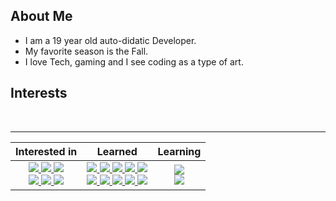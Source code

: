 ## About Me

- I am a 19 year old auto-didatic Developer.
- My favorite season is the Fall.
- I love Tech, gaming and I see coding as a type of art.

## Interests

<br>

---

<table>
<thead>
  <tr>
    <th>Interested in</th>
    <th>Learned</th>
    <th>Learning</th>
  </tr>
</thead>
<tbody>
  <tr align="center">
    <td>
      <a href='https://reactjs.org/'>
        <img src="https://skillicons.dev/icons?i=react"/>
      </a>
      <a href='https://www.prisma.io/'>
        <img src="https://skillicons.dev/icons?i=prisma"/>
      </a>
      <a href='https://www.typescriptlang.org/'>
        <img src="https://skillicons.dev/icons?i=ts"/>
      </a>
      <br />
      <a href='https://tailwindui.com/'>
        <img src="https://skillicons.dev/icons?i=tailwind"/>
      </a>
      <a href='https://nextjs.org/'>
        <img src="https://skillicons.dev/icons?i=nextjs"/>
      </a>
      <a href='https://www.mongodb.com/'>
        <img src="https://skillicons.dev/icons?i=mongodb"/>
      </a>
    </td>
    <td>
      <a href='https://html.com/'>
        <img src="https://skillicons.dev/icons?i=html"/>
      </a>
      <a href='https://www.w3.org/Style/CSS/Overview.en.html'>
        <img src="https://skillicons.dev/icons?i=css"/>
      </a>
      <a href='https://getbootstrap.com/'>
        <img src="https://skillicons.dev/icons?i=bootstrap"/>
      </a>
      <a href='https://www.javascript.com/'>
        <img src="https://skillicons.dev/icons?i=js"/>
      </a>
      <a href='https://nodejs.org/en/'>
        <img src="https://skillicons.dev/icons?i=nodejs"/>
      </a>
      <br />
      <a href='https://git-scm.com/'>
        <img src="https://skillicons.dev/icons?i=git"/>
      </a>
      <a href='https://styled-components.com/'>
        <img src="https://skillicons.dev/icons?i=styledcomponents"/>
      </a>
      <a href='https://www.apollographql.com/'>
        <img src="https://skillicons.dev/icons?i=apollo"/>
      </a>
      <a href='https://graphql.org/'>
        <img src="https://skillicons.dev/icons?i=graphql"/>
      </a>
      <a href='https://www.figma.com/'>
        <img src="https://skillicons.dev/icons?i=figma"/>
      </a>
    </td>
    <td>
      <a href='https://www.cprogramming.com/'>
        <img src="https://skillicons.dev/icons?i=c"/>
      </a>
      <br />
      <a href='https://www.astro.build/'>
        <img src="https://skillicons.dev/icons?i=astro"/>
      </a>
    </td>
  </tr>
</tbody>
</table>
